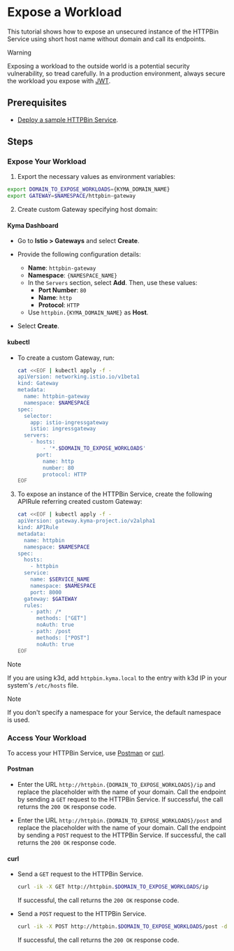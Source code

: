 # Expose a Workload

This tutorial shows how to expose an unsecured instance of the HTTPBin Service using short host name without domain and call its endpoints.

> [!WARNING]
>  Exposing a workload to the outside world is a potential security vulnerability, so tread carefully. In a production environment, always secure the workload you expose with [JWT](../../01-50-expose-and-secure-a-workload/v2alpha1/01-52-expose-and-secure-workload-jwt.md).

## Prerequisites

* [Deploy a sample HTTPBin Service](../../01-00-create-workload.md).

## Steps

### Expose Your Workload

1. Export the necessary values as environment variables:

  ```bash
  export DOMAIN_TO_EXPOSE_WORKLOADS={KYMA_DOMAIN_NAME}
  export GATEWAY=$NAMESPACE/httpbin-gateway
  ```

2. Create custom Gateway specifying host domain:

<!-- tabs:start -->
#### **Kyma Dashboard**

* Go to **Istio > Gateways** and select **Create**.
* Provide the following configuration details:
    - **Name**: `httpbin-gateway`
    - **Namespace**: `{NAMESPACE_NAME}`
    - In the `Servers` section, select **Add**. Then, use these values:
      - **Port Number**: `80`
      - **Name**: `http`
      - **Protocol**: `HTTP`
    - Use `httpbin.{KYMA_DOMAIN_NAME}` as **Host**.

* Select **Create**.

#### **kubectl**

* To create a custom Gateway, run:

    ```bash
    cat <<EOF | kubectl apply -f -
    apiVersion: networking.istio.io/v1beta1
    kind: Gateway
    metadata:
      name: httpbin-gateway
      namespace: $NAMESPACE
    spec:
      selector:
        app: istio-ingressgateway
        istio: ingressgateway
      servers:
        - hosts:
            - '*.$DOMAIN_TO_EXPOSE_WORKLOADS'
          port:
            name: http
            number: 80
            protocol: HTTP
    EOF
    ```

<!-- tabs:end -->

3. To expose an instance of the HTTPBin Service, create the following APIRule referring created custom Gateway:

    ```bash
    cat <<EOF | kubectl apply -f -
    apiVersion: gateway.kyma-project.io/v2alpha1
    kind: APIRule
    metadata:
      name: httpbin
      namespace: $NAMESPACE
    spec:
      hosts:
        - httpbin
      service:
        name: $SERVICE_NAME
        namespace: $NAMESPACE
        port: 8000
      gateway: $GATEWAY
      rules:
        - path: /*
          methods: ["GET"]
          noAuth: true
        - path: /post
          methods: ["POST"]
          noAuth: true
    EOF
    ```

> [!NOTE]
> If you are using k3d, add `httpbin.kyma.local` to the entry with k3d IP in your system's `/etc/hosts` file.

> [!NOTE]
> If you don't specify a namespace for your Service, the default namespace is used.

### Access Your Workload

To access your HTTPBin Service, use [Postman](https://www.postman.com) or [curl](https://curl.se).

<!-- tabs:start -->
#### **Postman**

- Enter the URL `http://httpbin.{DOMAIN_TO_EXPOSE_WORKLOADS}/ip` and replace the placeholder with the name of your domain. Call the endpoint by sending a `GET` request to the HTTPBin Service. If successful, the call returns the `200 OK` response code.

- Enter the URL `http://httpbin.{DOMAIN_TO_EXPOSE_WORKLOADS}/post` and replace the placeholder with the name of your domain. Call the endpoint by sending a `POST` request to the HTTPBin Service. If successful, the call returns the `200 OK` response code.

#### **curl**

- Send a `GET` request to the HTTPBin Service.

  ```bash
  curl -ik -X GET http://httpbin.$DOMAIN_TO_EXPOSE_WORKLOADS/ip
  ```
  If successful, the call returns the `200 OK` response code.

- Send a `POST` request to the HTTPBin Service.

  ```bash
  curl -ik -X POST http://httpbin.$DOMAIN_TO_EXPOSE_WORKLOADS/post -d "test data"
  ```
  If successful, the call returns the `200 OK` response code.

<!-- tabs:end -->
